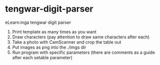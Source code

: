 # tengwar-digit-parser
eLearn:inga tengwar digit parser

1. Print template as many times as you want
2. Draw characters (pay attention to draw same characters after each)
3. Take a photo with CamScanner and crop the table out
4. Put images as png into the ./imgs dir
5. Run program with specific parameters (there are comments as a guide after each setable parameter)